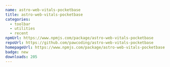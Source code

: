 ```yaml
---
name: astro-web-vitals-pocketbase
title: astro-web-vitals-pocketbase
categories:
  - toolbar
  - utilities
  - recent
npmUrl: https://www.npmjs.com/package/astro-web-vitals-pocketbase
repoUrl: https://github.com/pawcoding/astro-web-vitals-pocketbase
homepageUrl: https://www.npmjs.com/package/astro-web-vitals-pocketbase
badge: new
downloads: 205
---
```

